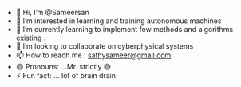 - 👋 Hi, I’m @Sameersan
- 👀 I’m interested in learning and training autonomous machines 
- 🌱 I’m currently learning to implement few methods and algorithms existing .
- 💞️ I’m looking to collaborate on cyberphysical systems 
- 📫 How to reach me : sathysameer@gmail.com
- 😄 Pronouns: ...Mr. strictly 😅
- ⚡ Fun fact: ... lot of brain drain

<!---
Sameersan/Sameersan is a ✨ special ✨ repository because its `README.md` (this file) appears on your GitHub profile.
You can click the Preview link to take a look at your changes.
--->
